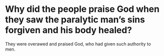 # Why did the people praise God when they saw the paralytic man’s sins forgiven and his body healed?

They were overawed and praised God, who had given such authority to men.
